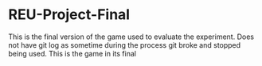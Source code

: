 # REU-Project-Final
This is the final version of the game used to evaluate the experiment. Does not have git log as sometime during the process git broke and stopped being used. This is the game in its final 
